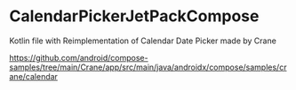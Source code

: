 # CalendarPickerJetPackCompose
Kotlin file with Reimplementation of Calendar Date Picker made by Crane

https://github.com/android/compose-samples/tree/main/Crane/app/src/main/java/androidx/compose/samples/crane/calendar
